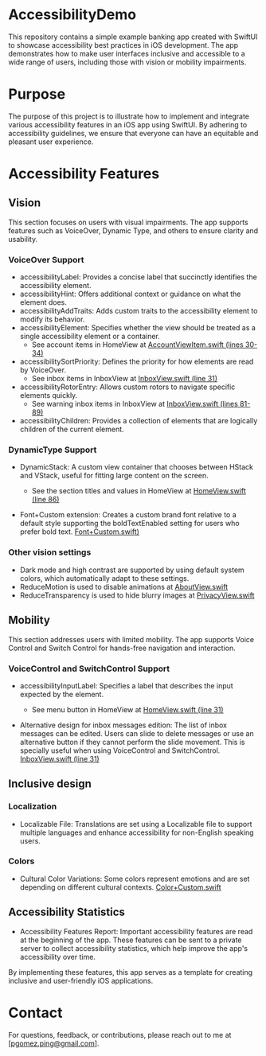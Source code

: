 # AccessibilityDemo

This repository contains a simple example banking app created with SwiftUI to showcase accessibility best practices in iOS development. The app demonstrates how to make user interfaces inclusive and accessible to a wide range of users, including those with vision or mobility impairments.

# Purpose

The purpose of this project is to illustrate how to implement and integrate various accessibility features in an iOS app using SwiftUI. By adhering to accessibility guidelines, we ensure that everyone can have an equitable and pleasant user experience.

# Accessibility Features

## Vision

This section focuses on users with visual impairments. The app supports features such as VoiceOver, Dynamic Type, and others to ensure clarity and usability.

### VoiceOver Support

* accessibilityLabel: Provides a concise label that succinctly identifies the accessibility element.
* accessibilityHint: Offers additional context or guidance on what the element does.
* accessibilityAddTraits: Adds custom traits to the accessibility element to modify its behavior.
* accessibilityElement: Specifies whether the view should be treated as a single accessibility element or a container.
    * See account items in HomeView at [AccountViewItem.swift (lines 30-34)](AccessibilityDemo/AccessibilityDemo/Presentation/Account/AccountViewItem.swift#L30-L34)
* accessibilitySortPriority: Defines the priority for how elements are read by VoiceOver.
   * See inbox items in InboxView at [InboxView.swift (line 31)](AccessibilityDemo/AccessibilityDemo/Presentation/Inbox/InboxView.swift#L31)
* accessibilityRotorEntry: Allows custom rotors to navigate specific elements quickly.
   * See warning inbox items in InboxView at [InboxView.swift (lines 81-89)](AccessibilityDemo/AccessibilityDemo/Presentation/Inbox/InboxView.swift#L81-L89)
* accessibilityChildren: Provides a collection of elements that are logically children of the current element.

### DynamicType Support

* DynamicStack: A custom view container that chooses between HStack and VStack, useful for fitting large content on the screen.
   * See the section titles and values in HomeView at [HomeView.swift (line 86)](AccessibilityDemo/AccessibilityDemo/Presentation/Inbox/InboxView.swift#L81-L89)
 
* Font+Custom extension: Creates a custom brand font relative to a default style supporting the boldTextEnabled setting for users who prefer bold text. [Font+Custom.swift)](AccessibilityDemo/AccessibilityDemo/Extensions/Font+Custom.swift)

### Other vision settings

* Dark mode and high contrast are supported by using default system colors, which automatically adapt to these settings.
* ReduceMotion is used to disable animations at [AboutView.swift](AccessibilityDemo/AccessibilityDemo/Presentation/About/AboutView.swift)
* ReduceTransparency is used to hide blurry images at [PrivacyView.swift](AccessibilityDemo/AccessibilityDemo/Presentation/Privacy/PrivacyView.swift)

## Mobility

This section addresses users with limited mobility. The app supports Voice Control and Switch Control for hands-free navigation and interaction.

### VoiceControl and SwitchControl Support

* accessibilityInputLabel: Specifies a label that describes the input expected by the element.
   * See menu button in HomeView at [HomeView.swift (line 31)](AccessibilityDemo/AccessibilityDemo/Presentation/Home/HomeView.swift#L55)

* Alternative design for inbox messages edition: The list of inbox messages can be edited. Users can slide to delete messages or use an alternative button if they cannot perform the slide movement. This is specially useful when using VoiceControl and SwitchControl. [InboxView.swift (line 31)](AccessibilityDemo/AccessibilityDemo/Presentation/Inbox/InboxView.swift)

## Inclusive design

### Localization
* Localizable File: Translations are set using a Localizable file to support multiple languages and enhance accessibility for non-English speaking users.

### Colors
* Cultural Color Variations: Some colors represent emotions and are set depending on different cultural contexts. [Color+Custom.swift](AccessibilityDemo/AccessibilityDemo/Extensions/Color+Custom.swift)

## Accessibility Statistics
* Accessibility Features Report: Important accessibility features are read at the beginning of the app. These features can be sent to a private server to collect accessibility statistics, which help improve the app's accessibility over time.

By implementing these features, this app serves as a template for creating inclusive and user-friendly iOS applications.

# Contact

For questions, feedback, or contributions, please reach out to me at [pgomez.ping@gmail.com].

